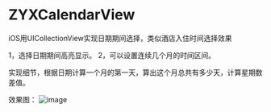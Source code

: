 # ZYXCalendarView

iOS用UICollectionView实现日期期间选择，类似酒店入住时间选择效果

1，选择日期期间高亮显示。
2，可以设置连续几个月的时间区间。

实现细节，根据日期计算一个月的第一天，算出这个月总共有多少天，计算星期数差值。

效果图：
![image](https://github.com/zhangYongXu/ZYXCalendarView/blob/master/Untitled.gif)

